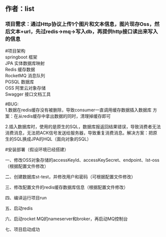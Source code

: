 ##  作者：list
### 项目需求：通过Http协议上传1个图片和文本信息，图片现存Oss，然后文本+url，先过redis->mq->写入db，再提供http接口读出来写入的信息

#项目架构  
springboot 框架  
JPA 实体数据库映射  
Redis 缓存数据  
RocketMQ 消息队列  
PGSQL 数据库  
OSS 阿里云对象存储  
Swagger 接口文档工具  

  
  #BUG:  
  1.数据在redis缓存没有被删除，导致consumer一直调用缓存数据插入数据库
  方案：在从redis缓存中拿出数据的同时，清理掉缓存即可
  
  2.插入数据库时，使用的是原生的SQL，数据库报返回结果错误，导致消费者无法消费消息，无法把ACK信号发送给服务器，导致重复消费消息。解决方案：把原生的SQL换成JPA的HQL（面向对象的SQL）
  
  #安装部署（假设环境已经搭建）
  
  一、修改OSS对象存储的accessKeyId、accessKeySecret、endpoint、lst-oss （根据配置文件修改） 
  
  二、创建数据库st-test，并修改用户和密码（可根据配置文件修改）
  
  三、修改配置文件的redis缓存数据库信息（根据配置文件修改）
  
  四、编译运行项目run
  
  五、启动redis
  
  六、启动rocket MQ的nameserver和broker，再启动MQ控制台
  
  七、项目启动成功